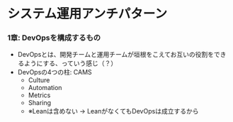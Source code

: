 # システム運用アンチパターン
### 1章: DevOpsを構成するもの
- DevOpsとは、開発チームと運用チームが垣根をこえてお互いの役割をできるようにする、っていう感じ（？）
- DevOpsの4つの柱: CAMS
    - Culture
    - Automation
    - Metrics
    - Sharing
    - ※Leanは含めない → LeanがなくてもDevOpsは成立するから
